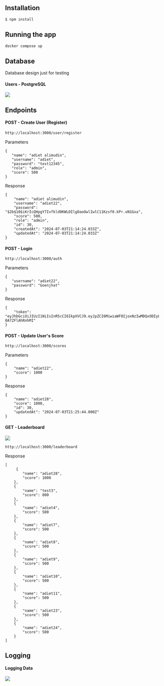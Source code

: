 ## Installation

```bash
$ npm install
```

## Running the app

```bash
docker compose up
```

## Database

<p>Database design just for testing</p>
<h4>Users - PostgreSQL</h4>
<img src="https://ibb.co.com/qCWS7pB"/>

## Endpoints

<h4>POST - Create User (Register)</h4>

`http://localhost:3000/user/register`

<p>Parameters</p>

```
{
   "name": "adiet alimudin",
   "username": "adiet",
   "password": "test12345",
   "role": "admin",
   "score": 500 
}
```

<p>Response</p>

```
{
    "name": "adiet alimudin",
    "username": "adiet22",
    "password": "$2b$10$iKrIcQHpgY7Ivfkld0KWLOIlgOaoOwlIwlC11Kzsf0.kPr.oN1Gxa",
    "score": 500,
    "role": "admin",
    "id": 30,
    "createdAt": "2024-07-03T21:14:24.033Z",
    "updatedAt": "2024-07-03T21:14:24.033Z"
}
```

<h4>POST - Login </h4>

`http://localhost:3000/auth`

<p>Parameters</p>

```
{
   "username": "adiet22",
   "password": "Goenjhat"
}
```

<p>Response</p>

```
{
    "token": "eyJhbGciOiJIUzI1NiIsInR5cCI6IkpXVCJ9.eyJpZCI6MiwiaWF0IjoxNzIwMDQxODIyLCJleHAiOjE3MjAwODUwMjJ9._eBxrNBDsM0CP4HkcOEnp81L6VT39-0A7ZFlAhRnhMI"
}
```

<h4>POST - Update User's Score</h4>

`http://localhost:3000/scores`

<p>Parameters</p>

```
{
    "name": "adiet22",
    "score": 1000
}
```

<p>Response</p>

```
{
    "name": "adiet28",
    "score": 1000,
    "id": 30,
    "updatedAt": "2024-07-03T21:25:44.000Z"
}
```

<h4>GET - Leaderboard</h4>

<img src="https://ibb.co.com/xJb7wZ7"/>

`http://localhost:3000/leaderboard`

<p>Response</p>

```
[
     {
        "name": "adiet28",
        "score": 1000
    },
    {
        "name": "test3",
        "score": 800
    },
    {
        "name": "adiet4",
        "score": 500
    },
    {
        "name": "adiet7",
        "score": 500
    },
    {
        "name": "adiet8",
        "score": 500
    },
    {
        "name": "adiet9",
        "score": 500
    },
    {
        "name": "adiet10",
        "score": 500
    },
    {
        "name": "adiet11",
        "score": 500
    },
    {
        "name": "adiet23",
        "score": 500
    },
    {
        "name": "adiet24",
        "score": 500
    }
]
```

## Logging

<h4>Logging Data</h4>

<img src="https://ibb.co.com/d0pFkhv"/>